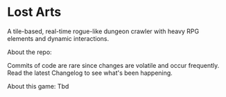 # Lost Arts
A tile-based, real-time rogue-like dungeon crawler with heavy RPG elements and dynamic interactions.

About the repo:

Commits of code are rare since changes are volatile and occur frequently. Read the latest Changelog to see what's been happening.


About this game:
 Tbd
